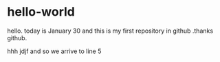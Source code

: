 # hello-world
hello. today is January 30 and this is my first repository in github .thanks github.

hhh
jdjf
and so we arrive to line 5